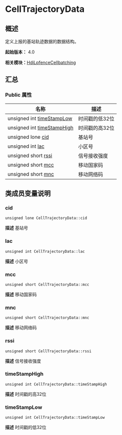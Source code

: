 # CellTrajectoryData


## 概述

定义上报的基站轨迹数据的数据结构。

**起始版本：** 4.0

**相关模块：**[HdiLpfenceCellbatching](_hdi_lpfence_cellbatching.md)


## 汇总


### Public 属性

| 名称 | 描述 | 
| -------- | -------- |
| unsigned int [timeStampLow](#timestamplow) | 时间戳的低32位  | 
| unsigned int [timeStampHigh](#timestamphigh) | 时间戳的高32位  | 
| unsigned lone [cid](#cid) | 基站号  | 
| unsigned int [lac](#lac) | 小区号  | 
| unsigned short [rssi](#rssi) | 信号接收强度  | 
| unsigned short [mcc](#mcc) | 移动国家码  | 
| unsigned short [mnc](#mnc) | 移动网络码  | 


## 类成员变量说明


### cid

```
unsigned lone CellTrajectoryData::cid
```
**描述**
基站号


### lac

```
unsigned int CellTrajectoryData::lac
```
**描述**
小区号


### mcc

```
unsigned short CellTrajectoryData::mcc
```
**描述**
移动国家码


### mnc

```
unsigned short CellTrajectoryData::mnc
```
**描述**
移动网络码


### rssi

```
unsigned short CellTrajectoryData::rssi
```
**描述**
信号接收强度


### timeStampHigh

```
unsigned int CellTrajectoryData::timeStampHigh
```
**描述**
时间戳的高32位


### timeStampLow

```
unsigned int CellTrajectoryData::timeStampLow
```
**描述**
时间戳的低32位
